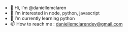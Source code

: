 - 👋 Hi, I’m @daniellemclaren
- 👀 I’m interested in node, python, javascript
- 🌱 I’m currently learning python
- 📫 How to reach me : daniellemclarendev@gmail.com

<!---
daniellemclaren/daniellemclaren is a ✨ special ✨ repository because its `README.md` (this file) appears on your GitHub profile.
You can click the Preview link to take a look at your changes.
--->
